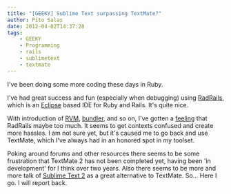 ```yaml
---
title: "[GEEKY] Sublime Text surpassing TextMate?"
author: Pito Salas
date: 2012-04-02T14:37:28
tags:
    - GEEKY
    - Programming
    - rails
    - sublimetext
    - textmate
---
```




I've been doing some more coding these days in Ruby.

I've had great success and fun (especially when debugging) using
[RadRails](<http://www.aptana.com/products/radrails>), which is an
[Eclipse](<http://www.eclipse.org/>) based IDE for Ruby and Rails. It's quite
nice.

With introduction of [RVM](<http://beginrescueend.com/>),
[bundler](<http://gembundler.com/>), and so on, I've gotten a
[feeling](<https://encrypted.google.com/search?q=radrails%20rvm%20bundler&ie=utf-8&oe=utf-8>)
that RadRails maybe too much. It seems to get contexts confused and create
more hassles. I am not sure yet, but it's caused me to go back and use
TextMate, which I've always had in an honored spot in my toolset.

Poking around forums and other resources there seems to be some frustration
that TextMate 2 has not been completed yet, having been 'in development' for I
think over two years. Also there seems to be more and more talk of [Sublime
Text 2](<http://www.sublimetext.com/2>) as a great alternative to TextMate.
So… Here I go. I will report back.


